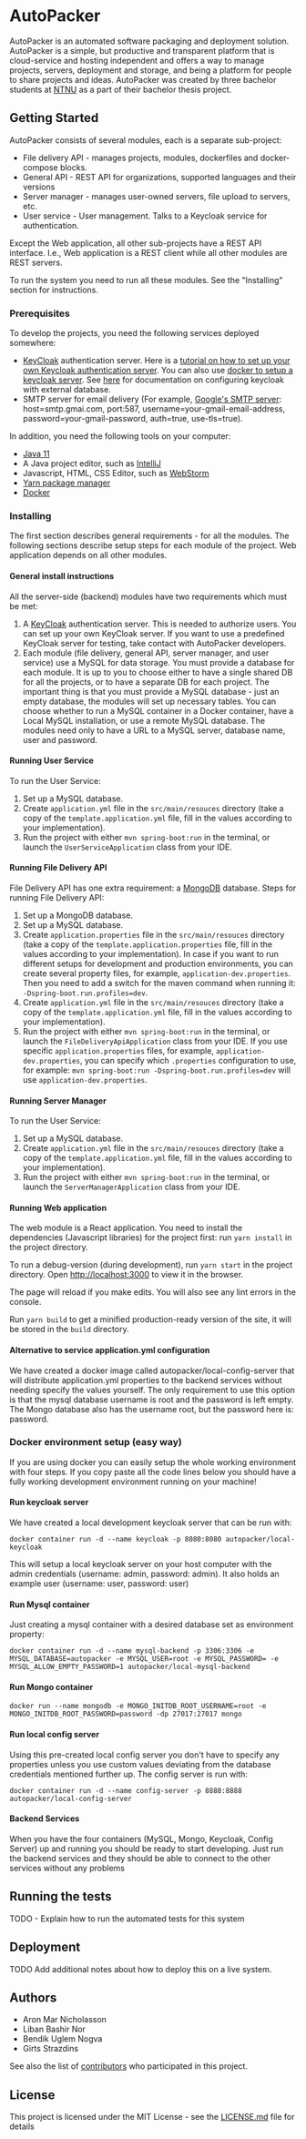 # AutoPacker
AutoPacker is an automated software packaging and deployment solution.
AutoPacker is a simple, but productive and transparent platform that is cloud-service and hosting independent and offers a way to manage projects, servers, deployment and storage, and being a platform for people to share projects and ideas.
AutoPacker was created by three bachelor students at [NTNU](https://www.ntnu.edu/) as a part of their bachelor thesis project.

## Getting Started
AutoPacker consists of several modules, each is a separate sub-project:
- File delivery API - manages projects, modules, dockerfiles and docker-compose blocks.
- General API - REST API for organizations, supported languages and their versions
- Server manager - manages user-owned servers, file upload to servers, etc. 
- User service - User management. Talks to a Keycloak service for authentication. 

Except the Web application, all other sub-projects have a REST API interface. I.e., Web application is a REST client while all other modules are REST servers.

To run the system you need to run all these modules. See the "Installing" section for instructions. 

### Prerequisites
To develop the projects, you need the following services deployed somewhere:
- [KeyCloak](https://www.keycloak.org/) authentication server. Here is a [tutorial on how to set up your own Keycloak authentication server](https://medium.com/@hasnat.saeed/setup-keycloak-server-on-ubuntu-18-04-ed8c7c79a2d9). You can also use [docker to setup a keycloak server](https://www.keycloak.org/getting-started/getting-started-docker). See [here](https://hub.docker.com/r/jboss/keycloak) for documentation on configuring keycloak with external database.
- SMTP server for email delivery (For example, [Google's SMTP server](https://support.google.com/a/answer/176600?hl=en): host=smtp.gmai.com, port:587, username=your-gmail-email-address, password=your-gmail-password, auth=true, use-tls=true).

In addition, you need the following tools on your computer:
- [Java 11](https://www.oracle.com/java/technologies/javase-jdk11-downloads.html)
- A Java project editor, such as [IntelliJ](https://www.jetbrains.com/idea/)
- Javascript, HTML, CSS Editor, such as [WebStorm](https://www.jetbrains.com/webstorm/)
- [Yarn package manager](https://yarnpkg.com/)
- [Docker](https://www.docker.com/)

### Installing
The first section describes general requirements - for all the modules. The following sections describe setup steps 
for each module of the project. Web application depends on all other modules.
  
#### General install instructions
All the server-side (backend) modules have two requirements which must be met:
1. A [KeyCloak](https://www.keycloak.org/) authentication server. This is needed to authorize users. You can set up your own KeyCloak server. If you want to use a predefined KeyCloak server for testing, take contact with AutoPacker developers.
2. Each module (file delivery, general API, server manager, and user service) use a MySQL for data storage. You must provide a database for each module. It is up to you to choose either to have a single shared DB for all the projects, or to have a separate DB for each project. The important thing is that you must provide a MySQL database - just an empty database, the modules will set up necessary tables. You can choose whether to run a MySQL container in a Docker container, have a Local MySQL installation, or use a remote MySQL database. The modules need only to have a URL to a MySQL server, database name, user and password. 
  
#### Running User Service
To run the User Service:
1. Set up a MySQL database.
2. Create `application.yml` file in the `src/main/resouces` directory (take a copy of the `template.application.yml` file, fill in the values according to your implementation).
3. Run the project with either `mvn spring-boot:run` in the terminal, or launch the `UserServiceApplication` class from your IDE. 

#### Running File Delivery API
File Delivery API has one extra requirement: a [MongoDB](https://www.mongodb.com/) database. Steps for running File Delivery API:
1. Set up a MongoDB database.
2. Set up a MySQL database.
4. Create `application.properties` file in the `src/main/resouces` directory (take a copy of the `template.application.properties` file, fill in the values according to your implementation). In case if you want to run different setups for development and production environments, you can create several property files, for example, `application-dev.properties`. Then you need to add a switch for the maven command when running it: `-Dspring-boot.run.profiles=dev`. 
4. Create `application.yml` file in the `src/main/resouces` directory (take a copy of the `template.application.yml` file, fill in the values according to your implementation).
5. Run the project with either `mvn spring-boot:run` in the terminal, or launch the `FileDeliveryApiApplication` class from your IDE. If you use specific `application.properties` files, for example, `application-dev.properties`, you can specify which `.properties` configuration to use, for example: `mvn spring-boot:run -Dspring-boot.run.profiles=dev` will use `application-dev.properties`.

#### Running Server Manager
To run the User Service:
1. Set up a MySQL database.
2. Create `application.yml` file in the `src/main/resouces` directory (take a copy of the `template.application.yml` file, fill in the values according to your implementation).
3. Run the project with either `mvn spring-boot:run` in the terminal, or launch the `ServerManagerApplication` class from your IDE. 

#### Running Web application
The web module is a React application. You need to install the dependencies (Javascript libraries) for the project first: run `yarn install` in the project directory.

To run a debug-version (during development), run `yarn start` in the project directory.
Open [http://localhost:3000](http://localhost:3000) to view it in the browser.

The page will reload if you make edits.
You will also see any lint errors in the console.

Run `yarn build` to get a minified production-ready version of the site, it will be stored in the `build` directory.

#### Alternative to service application.yml configuration
We have created a docker image called autopacker/local-config-server that will distribute application.yml properties to the backend services without needing specify the values yourself. The only requirement to use this option is that the mysql database username is root and the password is left empty. The Mongo database also has the username root, but the password here is: password.

### Docker environment setup (easy way)
If you are using docker you can easily setup the whole working environment with four steps. If you copy paste all the code lines below you should have a fully working development environment running on your machine!

#### Run keycloak server
We have created a local development keycloak server that can be run with: 
```
docker container run -d --name keycloak -p 8080:8080 autopacker/local-keycloak
```
This will setup a local keycloak server on your host computer with the admin credentials (username: admin, password: admin). It also holds an example user (username: user, password: user)

#### Run Mysql container
Just creating a mysql container with a desired database set as environment property:
```
docker container run -d --name mysql-backend -p 3306:3306 -e MYSQL_DATABASE=autopacker -e MYSQL_USER=root -e MYSQL_PASSWORD= -e MYSQL_ALLOW_EMPTY_PASSWORD=1 autopacker/local-mysql-backend
```

#### Run Mongo container
```
docker run --name mongodb -e MONGO_INITDB_ROOT_USERNAME=root -e MONGO_INITDB_ROOT_PASSWORD=password -dp 27017:27017 mongo
```

#### Run local config server
Using this pre-created local config server you don't have to specify any properties unless you use custom values deviating from the database credentials mentioned further up. The config server is run with:
```
docker container run -d --name config-server -p 8888:8888 autopacker/local-config-server
```

#### Backend Services
When you have the four containers (MySQL, Mongo, Keycloak, Config Server) up and running you should be ready to start developing. Just run the backend services and they should be able to connect to the other services without any problems

## Running the tests
TODO - Explain how to run the automated tests for this system


## Deployment
TODO Add additional notes about how to deploy this on a live system.


## Authors
* Aron Mar Nicholasson
* Liban Bashir Nor
* Bendik Uglem Nogva
* Girts Strazdins

See also the list of [contributors](https://github.com/ANicholasson/AutoPacker-TEMP/graphs/contributors) who participated in this project.


## License
This project is licensed under the MIT License - see the [LICENSE.md](LICENSE.md) file for details

